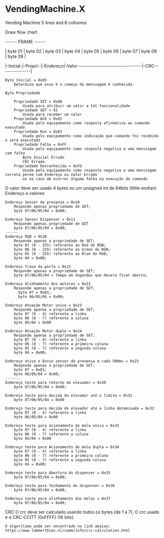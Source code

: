 # VendingMachine.X
Vending Machine 5 lines and 8 collumns


Draw flow chart

------ FRAME ------

| byte 01 | byte 02 | byte 03 | byte 04 | byte 05 | byte 06 | byte 07 | byte 08 | byte 09 |

|-Inicial-|-Propri.-|-Endereço|-Valor---------------------------------|-CRC---------------|

	Byte Inicial = 0x83 
		Determina que esse é o começo da menssagem é conhecida.

	Byte Propriedade
	
		Propriedade SET = 0x00
			Usada para atribuir um valor a tal funcionalidade
		Propriedade GET = 01
			Usada para receber um valor
		Propriedade ACK = 0x02
			Usada pelo equipamento como resposta afirmativa ao comando executado	
 		Propriedade Run = 0x03
			Usada pelo equipamento como indicação que comando foi recebido e será executado
		Propriedade Falha = 0xFF
			Usada pelo equipamento como resposta negativa a uma menssagem com falha
			Byte Inicial Errado
			CRC Errado
		Propriedade Desconhecida = 0xFD
			Usada pelo equipamento como resposta negativa a uma menssagem correta porem com Endereço ou Valor Errado
			ou no caso de ocorrer alguma falha na execução do comando

O valor deve ser usado 4 bytes ou um unsigned int de 64bits (little-endian)
Endereço e valores:

	Endereço Sensor de presensa = 0x10
		Responde apenas propriedade de GET;
		byte 07/06/05/04 = 0x00;

	Endereço Sensor Dispenser = 0x11
		Responde apenas propriedade de GET
		byte 07/06/05/04 = 0x00;
	------
	Endereço RGB = 0x20
		Responde apenas a propriedade de SET;
		byte 07 (0 - 255) referente ao Red do RGB;
		byte 06 (0 - 255) referente ao Green do RGB;
		byte 05 (0 - 255) referente ao Blue do RGB;
		byte 04 = 0x00;

	Endereço Trava da porta = 0x21
		Responde apenas a propriedade de SET;
		byte 07/06/05/04 = Tempo em Segundos que devera ficar aberto;

	Endereço Alinhamento dos motores = 0x22
		Responde apenas a propriedade de SET;
		  byte 07 = 0x01;
		  byte 06/05/04 = 0x00;

	Endereço Atuação Motor unico = 0x23
		Responde apenas a propriedade de SET;
		byte 07 (0 - 4) referente a linha
		byte 06 (0 - 7) referente a coluna
		byte 05/04 = 0x00

	Endereço Atuação Motor duplo = 0x24
		Responde apenas a propriedade de SET;
		byte 07 (0 - 4) referente a linha
		byte 06 (0 - 7) referente a primeira coluna
		byte 05 (0 - 7) referente a segunda coluna
		byte 04 = 0x00;	

	Endereço ativa o Envio sensor de presensa a cada 500ms = 0x25
		Responde apenas a propriedade de SET;
		byte 07 = 0x01;
		byte 06/05/04 = 0x00;
	-------
	Endereço teste para retorno do elevador = 0x30
		byte 07/06/05/04 = 0x00;

	Endereço teste para decida do elevador até o limite = 0x31
		byte 07/06/05/04 = 0x00

	Endereço teste para decida do elevador até a linha deteminada = 0x32
		byte 07 (0 - 4) referente a linha
		byte 06/05/04 = 0x00

	Endereço teste para acionamento de mola unica = 0x33	
		byte 07 (0 - 4) referente a linha
		byte 06 (0 - 7) referente a coluna
		byte 05/04 = 0x00

	Endereço teste para Acionamento de mola dupla = 0x34
		byte 07 (0 - 4) referente a linha
		byte 06 (0 - 7) referente a primeira coluna
		byte 05 (0 - 7) referente a segunda coluna
		byte 04 = 0x00;	

	Endereço teste para Abertura do dispenser = 0x35
		byte 07/06/05/04 = 0x00;

	Endereço teste para fechamento do dispenser = 0x36
		byte 07/06/05/04 = 0x00;

	Endereço teste para alinhamento das molas = 0x37
		byte 07/06/05/04 = 0x00;

CRC
	O crc deve ser calculado usando todos os bytes (de 1 a 7);
	O crc usado é o CRC-CCITT (0xFFFF) (16 bits).

	O algoritimo pode ser encontrado no link abaixo:
	https://www.lammertbies.nl/comm/info/crc-calculation.html
